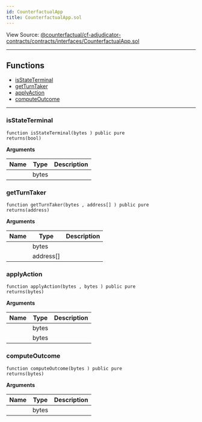 ```yaml
---
id: CounterfactualApp
title: CounterfactualApp.sol
---
```


View Source: [@counterfactual/cf-adjudicator-contracts/contracts/interfaces/CounterfactualApp.sol](https://github.com/statechannels/monorepo/tree/master/packages/nitro-protocol/@counterfactual/cf-adjudicator-contracts/contracts/interfaces/CounterfactualApp.sol)

---

## Functions

- [isStateTerminal](#isstateterminal)
- [getTurnTaker](#getturntaker)
- [applyAction](#applyaction)
- [computeOutcome](#computeoutcome)

---

### isStateTerminal

```solidity
function isStateTerminal(bytes ) public pure
returns(bool)
```

**Arguments**

| Name        | Type           | Description  |
| ------------- |------------- | -----|
|  | bytes |  | 

### getTurnTaker

```solidity
function getTurnTaker(bytes , address[] ) public pure
returns(address)
```

**Arguments**

| Name        | Type           | Description  |
| ------------- |------------- | -----|
|  | bytes |  | 
|  | address[] |  | 

### applyAction

```solidity
function applyAction(bytes , bytes ) public pure
returns(bytes)
```

**Arguments**

| Name        | Type           | Description  |
| ------------- |------------- | -----|
|  | bytes |  | 
|  | bytes |  | 

### computeOutcome

```solidity
function computeOutcome(bytes ) public pure
returns(bytes)
```

**Arguments**

| Name        | Type           | Description  |
| ------------- |------------- | -----|
|  | bytes |  | 

